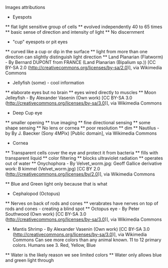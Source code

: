 Images attributions

* Eyespots

** flat light sensitive group of cells
** evolved independently 40 to 65 times
** basic sense of direction and intensity of light
** No discernment

* "cup" eyespots or pit eyes

** curved like a cup or dip in the surface
** light from more than one direction can slightly distinguish light
direction
** Land Planarian (Flatworm) - By Bernard DUPONT from FRANCE (Land Planarian (Bipalium sp.)) [CC
BY-SA 2.0 (http://creativecommons.org/licenses/by-sa/2.0)], via
Wikimedia Commons

* Jellyfish (some) - cool information

** elaborate eyes but no brain
** eyes wired directly to muscles
** Moon Jelleyfish - By Alexander Vasenin (Own work) [CC BY-SA 3.0
(http://creativecommons.org/licenses/by-sa/3.0)], via Wikimedia Commons

* Deep Cup eye

** smaller opening
** true imaging
** fine directional sensing
** some shape sensing
** No lens or cornea
** poor resolution
** dim
** Nautilus - by By J. Baecker (Sony 4MPix) [Public domain], via
Wikimedia Commons

* Cornea

** Transparent cells cover the eye and protect it from bacteria
** fills with transparent liquid
** color filtering
** blocks ultraviolet radiation
** operates out of water
** Onychophora - By Velvet_worm.jpg: Geoff Gallice derivative work: B
kimmel (Velvet_worm.jpg) [CC BY 2.0
(http://creativecommons.org/licenses/by/2.0)], via Wikimedia Commons

** Blue and Green light only because that is what

* Cephalopod (Octopus)

** Nerves on back of rods and cones
** verabrates have nerves on top of rods and cones - creating a blind
spot
** Octopus eye - By Peter Southwood (Own work) [CC BY-SA 3.0
(http://creativecommons.org/licenses/by-sa/3.0)], via Wikimedia
Commons

* Mantis Shrimp - By Alexander Vasenin (Own work) [CC BY-SA 3.0
(http://creativecommons.org/licenses/by-sa/3.0)], via Wikimedia Commons
  Can see more colors than any animal known. 11 to 12 primary colors.
  Humans see 3. Red, Yellow, Blue

** Water is the likely reason we see limited colors
** Water only allows blue and green light through
